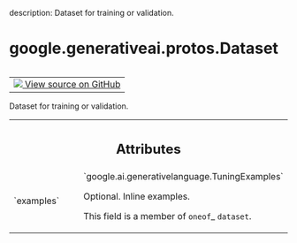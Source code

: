 description: Dataset for training or validation.

<div itemscope itemtype="http://developers.google.com/ReferenceObject">
<meta itemprop="name" content="google.generativeai.protos.Dataset" />
<meta itemprop="path" content="Stable" />
</div>

# google.generativeai.protos.Dataset

<!-- Insert buttons and diff -->

<table class="tfo-notebook-buttons tfo-api nocontent" align="left">
<td>
  <a target="_blank" href="https://github.com/googleapis/google-cloud-python/tree/main/packages/google-ai-generativelanguage/google/ai/generativelanguage_v1beta/types/tuned_model.py#L334-L351">
    <img src="https://www.tensorflow.org/images/GitHub-Mark-32px.png" />
    View source on GitHub
  </a>
</td>
</table>



Dataset for training or validation.

<!-- Placeholder for "Used in" -->




<!-- Tabular view -->
 <table class="responsive fixed orange">
<colgroup><col width="214px"><col></colgroup>
<tr><th colspan="2"><h2 class="add-link">Attributes</h2></th></tr>

<tr>
<td>
`examples`<a id="examples"></a>
</td>
<td>
`google.ai.generativelanguage.TuningExamples`

Optional. Inline examples.

This field is a member of `oneof`_ ``dataset``.
</td>
</tr>
</table>




